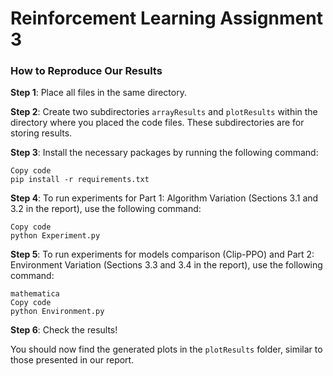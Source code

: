 # Reinforcement Learning Assignment 3

### How to Reproduce Our Results

**Step 1**: Place all files in the same directory.

**Step 2**: Create two subdirectories `arrayResults` and `plotResults` within the directory where you placed the code files. These subdirectories are for storing results.

**Step 3**: Install the necessary packages by running the following command:

```
Copy code
pip install -r requirements.txt
```

**Step 4**: To run experiments for Part 1: Algorithm Variation (Sections 3.1 and 3.2 in the report), use the following command:

```
Copy code
python Experiment.py
```

**Step 5**: To run experiments for models comparison (Clip-PPO) and Part 2: Environment Variation (Sections 3.3 and 3.4 in the report), use the following command:

```
mathematica
Copy code
python Environment.py
```

**Step 6**: Check the results!

You should now find the generated plots in the `plotResults` folder, similar to those presented in our report.

